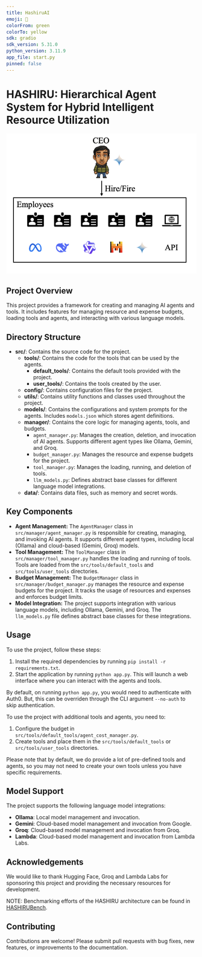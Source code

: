 ```yaml
---
title: HashiruAI
emoji: 🍆
colorFrom: green
colorTo: yellow
sdk: gradio
sdk_version: 5.31.0
python_version: 3.11.9
app_file: start.py
pinned: false
---
```


# HASHIRU: Hierarchical Agent System for Hybrid Intelligent Resource Utilization

![HASHIRU_ARCH](HASHIRU_ARCH.png)

## Project Overview

This project provides a framework for creating and managing AI agents and tools. It includes features for managing resource and expense budgets, loading tools and agents, and interacting with various language models.

## Directory Structure

*   **src/**: Contains the source code for the project.
    *   **tools/**: Contains the code for the tools that can be used by the agents.
        *   **default\_tools/**: Contains the default tools provided with the project.
        *   **user\_tools/**: Contains the tools created by the user.
    *   **config/**: Contains configuration files for the project.
    *   **utils/**: Contains utility functions and classes used throughout the project.
    *   **models/**: Contains the configurations and system prompts for the agents. Includes `models.json` which stores agent definitions.
    *   **manager/**: Contains the core logic for managing agents, tools, and budgets.
        *   `agent_manager.py`: Manages the creation, deletion, and invocation of AI agents. Supports different agent types like Ollama, Gemini, and Groq.
        *   `budget_manager.py`: Manages the resource and expense budgets for the project.
        *   `tool_manager.py`: Manages the loading, running, and deletion of tools.
        *   `llm_models.py`: Defines abstract base classes for different language model integrations.
    *   **data/**: Contains data files, such as memory and secret words.

## Key Components

*   **Agent Management:** The `AgentManager` class in `src/manager/agent_manager.py` is responsible for creating, managing, and invoking AI agents. It supports different agent types, including local (Ollama) and cloud-based (Gemini, Groq) models.
*   **Tool Management:** The `ToolManager` class in `src/manager/tool_manager.py` handles the loading and running of tools. Tools are loaded from the `src/tools/default_tools` and `src/tools/user_tools` directories.
*   **Budget Management:** The `BudgetManager` class in `src/manager/budget_manager.py` manages the resource and expense budgets for the project. It tracks the usage of resources and expenses and enforces budget limits.
*   **Model Integration:** The project supports integration with various language models, including Ollama, Gemini, and Groq. The `llm_models.py` file defines abstract base classes for these integrations.

## Usage

To use the project, follow these steps:
1.  Install the required dependencies by running `pip install -r requirements.txt`.
2.  Start the application by running `python app.py`. This will launch a web interface where you can interact with the agents and tools.

By default, on running `python app.py`, you would need to authenticate with Auth0. But, this can be overriden through the CLI argument `--no-auth` to skip authentication.

To use the project with additional tools and agents, you need to:

1.  Configure the budget in `src/tools/default_tools/agent_cost_manager.py`.
2.  Create tools and place them in the `src/tools/default_tools` or `src/tools/user_tools` directories.

Please note that by default, we do provide a lot of pre-defined tools and agents, so you may not need to create your own tools unless you have specific requirements.

## Model Support
The project supports the following language model integrations:
- **Ollama**: Local model management and invocation.
- **Gemini**: Cloud-based model management and invocation from Google.
- **Groq**: Cloud-based model management and invocation from Groq.
- **Lambda**: Cloud-based model management and invocation from Lambda Labs.

## Acknowledgements
We would like to thank Hugging Face, Groq and Lambda Labs for sponsoring this project and providing the necessary resources for development.

NOTE: Benchmarking efforts of the HASHIRU architecture can be found in [HASHIRUBench](https://github.com/HASHIRU-AI/HASHIRUBench).

## Contributing

Contributions are welcome! Please submit pull requests with bug fixes, new features, or improvements to the documentation.